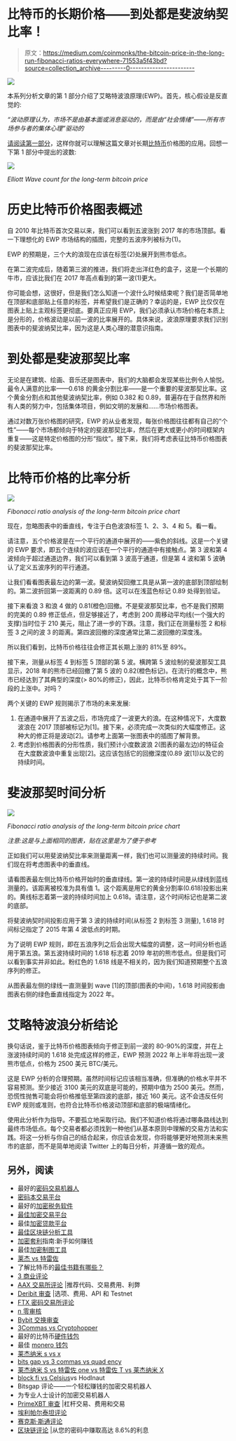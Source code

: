 # 比特币的长期价格——到处都是斐波纳契比率！

> 原文：<https://medium.com/coinmonks/the-bitcoin-price-in-the-long-run-fibonacci-ratios-everywhere-71553a5f43bd?source=collection_archive---------0----------------------->

![](img/3c0c4074568ecce0762c89ecc28b2ad8.png)

本系列分析文章的第 1 部分介绍了艾略特波浪原理(EWP)。首先，核心假设是反直觉的:

*“波动原理认为，市场不是由基本面或消息驱动的，而是由“社会情绪”——所有市场参与者的集体心理”驱动的*

[请阅读第一部分](/machinatrader/the-bitcoin-price-in-the-long-run-part-1-the-role-of-social-mood-f8a9a66e9397)，这样你就可以理解这篇文章对长期[比特币](https://blog.coincodecap.com/a-candid-explanation-of-bitcoin)价格图的应用。回想一下第 1 部分中提出的波数:

![](img/64de22bef76ff7025e5130016095bc6e.png)

*Elliott Wave count for the long-term bitcoin price*

# 历史比特币价格图表概述

自 2010 年比特币首次交易以来，我们可以看到五波涨到 2017 年的市场顶部。看一下理想化的 EWP 市场结构的插图，完整的五波序列被标为(1)。

EWP 的预期是，三个大的浪现在应该在标签(2)处展开到熊市低点。

在第二波完成后，随着第三波的推进，我们将走出洋红色的盒子，这是一个长期的牛市，应该比我们在 2017 年高点看到的第一波(1)更大。

你可能会想，这很好，但是我们怎么知道一个波什么时候结束呢？我们是否简单地在顶部和底部贴上任意的标签，并希望我们是正确的？幸运的是，EWP 比仅仅在图表上贴上主观标签更彻底。要真正应用 EWP，我们必须承认市场价格在本质上是分形的，价格波动是以前一波的比率展开的。具体来说，波浪原理要求我们识别图表中的斐波纳契比率，因为这是人类心理的潜意识指南。

# 到处都是斐波那契比率

无论是在建筑、绘画、音乐还是图表中，我们的大脑都会发现某些比例令人愉悦。最令人满意的比率——0.618 的黄金分割比率——是一个重要的斐波那契比率。这个黄金分割点和其他斐波纳契比率，例如 0.382 和 0.89，普遍存在于自然界和所有人类的努力中，包括集体项目，例如文明的发展和……市场价格图表。

通过对数万张价格图的研究，EWP 的从业者发现，每张价格图往往都有自己的“个性”——每个市场都倾向于特定的斐波那契比率，然后在更大或更小的时间框架内重复——这是特定价格图的分形“指纹”。接下来，我们将考虑表征比特币价格图表的斐波那契比率。

# 比特币价格的比率分析

![](img/8f6da9c3b4d309fcdf3f2a942c80a84a.png)

*Fibonacci ratio analysis of the long-term bitcoin price chart*

现在，忽略图表中的垂直线，专注于白色波浪标签 1、2、3、4 和 5。看一看。

请注意，五个价格波是在一个平行的通道中展开的——紫色的斜线。这是一个关键的 EWP 要求，即五个连续的波应该在一个平行的通道中有接触点。第 3 波和第 4 波倾向于超过通道边界，我们可以看到第 3 波高于通道，但是第 4 波和第 5 波确认了定义五波序列的平行通道。

让我们看看图表最左边的第一波。斐波纳契回撤工具是从第一波的底部到顶部绘制的。第二波折回第一波距离的 0.89 倍。这可以在浅蓝色标记 0.89 处得到验证。

接下来看浪 3 和浪 4 做的 0.81(橙色)回撤。不是斐波那契比率，也不是我们预期的完美的 0.89 修正低点，但足够接近了，考虑到 200 周移动平均线(一个强大的支撑)当时位于 210 美元，阻止了进一步的下跌。注意，我们正在测量标签 2 和标签 3 之间的波 3 的距离。第四波回撤的深度通常比第二波回撤的深度浅。

所以我们看到，比特币价格往往会修正其长期上涨的 81%至 89%。

接下来，测量从标签 4 到标签 5 顶部的第 5 波。横跨第 5 波绘制的斐波那契工具显示，2018 年的熊市已经回撤了第 5 波的 0.82(橙色标记)。在流行的概念中，熊市已经达到了其典型的深度(> 80%的修正)，因此，比特币价格肯定处于其下一阶段的上涨中。对吗？

两个关键的 EWP 规则揭示了市场的未来发展:

1.  在通道中展开了五波之后，市场完成了一波更大的浪。在这种情况下，大度数波浪在 2017 顶部被标记为[1]。接下来，必须完成一次类似的大幅度修正。这种大的修正将是波动[2]。请参考上面第一张图表中的插图了解背景。
2.  考虑到价格图表的分形性质，我们预计小度数波浪 2(图表的最左边)的特征会在大度数波浪中重复出现[2]。这应该包括它的回撤深度(0.89 波[1])以及它的持续时间。

# 斐波那契时间分析

![](img/46c0f3e0d23e6731db9a387fa353ecb3.png)

*Fibonacci ratio analysis of the long-term bitcoin price chart*

*注意:这是与上面相同的图表，贴在这里是为了便于参考*

正如我们可以用斐波纳契比率来测量距离一样，我们也可以测量波的持续时间。我们现在将考虑图表中的垂直线。

请看图表最左侧比特币价格开始时的垂直绿线。第一波的持续时间是从绿线到蓝线测量的。该距离被校准为具有值 1。这个距离是用它的黄金分割率(0.618)投影出来的。黄线标志着第一波的持续时间加上 0.618。请注意，这个时间标记也是第二波的底部。

将斐波纳契时间投影应用于第 3 波的持续时间(从标签 2 到标签 3 测量), 1.618 时间标记指定了 2015 年第 4 波低点的时期。

为了说明 EWP 规则，即在五浪序列之后会出现大幅度的调整，这一时间分析也适用于第五浪。第五波持续时间的 1.618 标志着 2019 年初的熊市低点。但是我们可以看到事实并非如此。粉红色的 1.618 线是不相关的，因为我们知道预期整个五浪序列的修正。

从图表最左侧的绿线一直测量到 wave [1]的顶部(图表的中间)，1.618 时间投影由图表右侧的绿色垂直线指定为 2022 年。

# 艾略特波浪分析结论

换句话说，鉴于比特币价格图表倾向于修正到前一波的 80-90%的深度，并在上涨波持续时间的 1.618 处完成这样的修正，EWP 预测 2022 年上半年将出现一波熊市低点，价格为 2500 美元 BTC/美元。

这是 EWP 分析的合理预期。虽然时间标记应该相当准确，但准确的价格水平并不容易预测。至少接近 3100 美元的双底是可能的，预期中值为 2500 美元。然而，恐慌性抛售可能会将价格推低至第四波的底部，接近 160 美元。这不会违反任何 EWP 规则或准则，也符合比特币价格波动顶部和底部的极端情绪化。

使用此分析作为指导。不要孤立地采取行动。我们不知道价格将通过哪条路线达到最终市场低点。每个交易者都必须找到一种他们从基本原则中理解的交易方法和实践。将这一分析与你自己的结合起来，你应该会发现，你将能够更好地预测未来熊市的底部，而不是简单地阅读 Twitter 上的每日分析，并遵循一致的观点。

## 另外，阅读

*   最好的[密码交易机器人](/coinmonks/crypto-trading-bot-c2ffce8acb2a)
*   [密码本交易平台](/coinmonks/top-10-crypto-copy-trading-platforms-for-beginners-d0c37c7d698c)
*   最好的[加密税务软件](/coinmonks/best-crypto-tax-tool-for-my-money-72d4b430816b)
*   [最佳加密交易平台](/coinmonks/the-best-crypto-trading-platforms-in-2020-the-definitive-guide-updated-c72f8b874555)
*   最佳[加密贷款平台](/coinmonks/top-5-crypto-lending-platforms-in-2020-that-you-need-to-know-a1b675cec3fa)
*   [最佳区块链分析工具](https://bitquery.io/blog/best-blockchain-analysis-tools-and-software)
*   [加密套利](/coinmonks/crypto-arbitrage-guide-how-to-make-money-as-a-beginner-62bfe5c868f6)指南:新手如何赚钱
*   最佳[加密制图工具](/coinmonks/what-are-the-best-charting-platforms-for-cryptocurrency-trading-85aade584d80)
*   [莱杰 vs 特雷佐](/coinmonks/ledger-vs-trezor-best-hardware-wallet-to-secure-cryptocurrency-22c7a3fd391e)
*   了解比特币的[最佳书籍有哪些？](/coinmonks/what-are-the-best-books-to-learn-bitcoin-409aeb9aff4b)
*   [3 商业评论](/coinmonks/3commas-review-an-excellent-crypto-trading-bot-2020-1313a58bec92)
*   [AAX 交易所评论](/coinmonks/aax-exchange-review-2021-67c5ea09330c) |推荐代码、交易费用、利弊
*   [Deribit 审查](/coinmonks/deribit-review-options-fees-apis-and-testnet-2ca16c4bbdb2) |选项、费用、API 和 Testnet
*   [FTX 密码交易所评论](/coinmonks/ftx-crypto-exchange-review-53664ac1198f)
*   [n 零审核](/coinmonks/ngrave-zero-review-c465cf8307fc)
*   [Bybit 交换审查](/coinmonks/bybit-exchange-review-dbd570019b71)
*   [3Commas vs Cryptohopper](/coinmonks/cryptohopper-vs-3commas-vs-shrimpy-a2c16095b8fe)
*   最好的比特币[硬件钱包](/coinmonks/the-best-cryptocurrency-hardware-wallets-of-2020-e28b1c124069?source=friends_link&sk=324dd9ff8556ab578d71e7ad7658ad7c)
*   最佳 [monero 钱包](https://blog.coincodecap.com/best-monero-wallets)
*   [莱杰纳米 s vs x](https://blog.coincodecap.com/ledger-nano-s-vs-x)
*   [bits gap vs 3 commas vs quad ency](https://blog.coincodecap.com/bitsgap-3commas-quadency)
*   [莱杰纳米 S vs 特雷佐 one vs 特雷佐 T vs 莱杰纳米 X](https://blog.coincodecap.com/ledger-nano-s-vs-trezor-one-ledger-nano-x-trezor-t)
*   [block fi vs Celsius](/coinmonks/blockfi-vs-celsius-vs-hodlnaut-8a1cc8c26630)vs Hodlnaut
*   Bitsgap 评论——一个轻松赚钱的加密交易机器人
*   为专业人士设计的加密交易机器人
*   [PrimeXBT 审查](/coinmonks/primexbt-review-88e0815be858) |杠杆交易、费用和交易
*   [埃利帕尔泰坦评论](/coinmonks/ellipal-titan-review-85e9071dd029)
*   [赛克斯·斯通评论](https://blog.coincodecap.com/secux-stone-hardware-wallet-review)
*   [区块链评论](/coinmonks/blockfi-review-53096053c097) |从您的密码中赚取高达 8.6%的利息